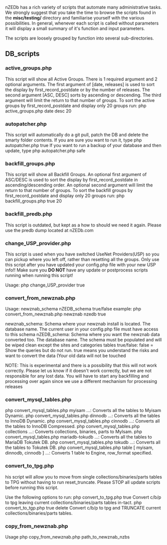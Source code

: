 nZEDb has a rich variety of scripts that automate many administrative tasks. We strongly suggest that you take the time to browse the scripts found in the **misc/testing/** directory and familiarise yourself with the various possibilities. In general, whenever each script is called without parameters it will display a small summary of it's function and input parameters.

The scripts are loosely grouped by function into several sub-directories.

## DB_scripts 

### active_groups.php 

This script will show all Active Groups. There is 1 required argument and 2 optional arguments.
The first argument of [date, releases] is used to sort the display by first_record_postdate or by the number of releases.
The second argument [ASC, DESC] sorts by ascending or descending.
The third argument will limit the return to that number of groups.
To sort the active groups by first_record_postdate and display only 20 groups run:
  php active_groups.php date desc 20

### autopatcher.php

This script will automatically do a git pull, patch the DB and delete the smarty folder contents.
If you are sure you want to run it, type php autopatcher.php true
If you want to run a backup of your database and then update, type php autopatcher.php safe

### backfill_groups.php

This script will show all Backfill Groups.
An optional first argument of ASC/DESC is used to sort the display by first_record_postdate in ascending/descending order.
An optional second argument will limit the return to that number of groups.
To sort the backfill groups by first_record_postdate and display only 20 groups run:
  php backfill_groups.php true 20

### backfill_predb.php

This script is outdated, but kept as a how to should we need it again.
Please use the predb dump located at nZEDb.com

### change_USP_provider.php

This script is used when you have switched UseNet Providers(USP) so you can pickup where you left off, rather than resetting all the groups.
Only use this script after you have updated your config.php file with your new USP info!!
Make sure you **DO NOT** have any update or postprocess scripts running when running this script!

Usage: php change_USP_provider true

### convert_from_newznab.php

Usage: newznab_schema nZEDB_schema true/false
example: php convert_from_newznab.php newznab nzedb true

newznab_schema: Schema where your newznab install is located. The database name. The current user in your config.php file must have access to this schema
nZEDB_schema: Schema where you want the newznab data converted too. The database name. The schema must be populated and will be wiped clean except the sites and categories tables
true/false: false = Show the queries but do not run.  true means you understand the risks and want to convert the data (Your old data will not be touched

NOTE: This is experimental and there is a possibility that this will not work correctly.  Please let us know if it doesn't work correctly, but we are not responsible for any lost data.
      You will have to start any backfilling and processing over again since we use a different mechanism for processing releases

### convert_mysql_tables.php

php convert_mysql_tables.php myisam                     ...: Converts all the tables to Myisam Dynamic.
php convert_mysql_tables.php dinnodb                    ...: Converts all the tables to InnoDB Dynamic.
php convert_mysql_tables.php cinnodb                    ...: Converts all the tables to InnoDB Compressed.
php convert_mysql_tables.php collections                ...: Converts collections, binaries, parts to MyIsam.
php convert_mysql_tables.php mariadb-tokudb             ...: Converts all the tables to MariaDB Tokutek DB.
php convert_mysql_tables.php tokudb                     ...: Converts all the tables to Tokutek DB.
php convert_mysql_tables.php table [ myisam, dinnodb, cinnodb ] ...: Converts 1 table to Engine, row_format specified.

### convert_to_tpg.php

his script will allow you to move from single collections/binaries/parts tables to TPG without having to run reset_truncate.
Please STOP all update scripts before running this script.

Use the following options to run:
php convert_to_tpg.php true               Convert c/b/p to tpg leaving current collections/binaries/parts tables in-tact.
php convert_to_tgp.php true delete        Convert c/b/p to tpg and TRUNCATE current collections/binaries/parts tables.

### copy_from_newznab.php 

Usage php copy_from_newznab.php path_to_newznab_nzbs

### 